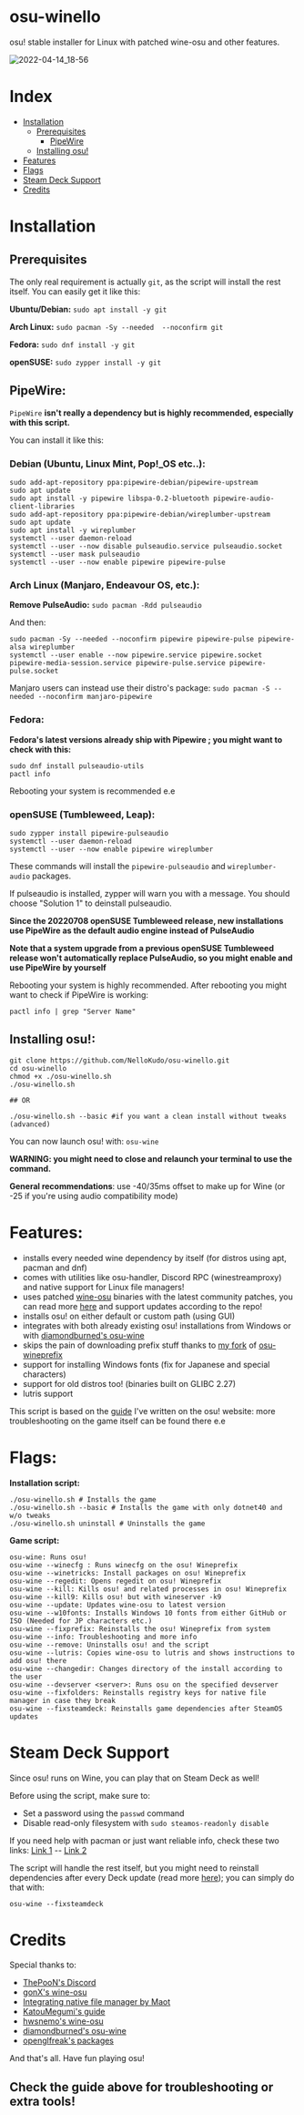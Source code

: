 # osu-winello
osu! stable installer for Linux with patched wine-osu and other features.

![2022-04-14_18-56](https://user-images.githubusercontent.com/98063377/163437506-cfb2dec3-653d-4819-8fd8-fd17d2c7f20c.jpg)

# Index

- [Installation](#installation)
	- [Prerequisites](#prerequisites)
		- [PipeWire](#pipewire)
	- [Installing osu!](#installing-osu)
- [Features](#features)
- [Flags](#flags)
- [Steam Deck Support](#steam-deck-support)
- [Credits](#credits)

# Installation

## Prerequisites 

The only real requirement is actually `git`, as the script will install the rest itself.
You can easily get it like this:

**Ubuntu/Debian:** `sudo apt install -y git`

**Arch Linux:** `sudo pacman -Sy --needed  --noconfirm git`

**Fedora:** `sudo dnf install -y git`

**openSUSE:** `sudo zypper install -y git`

## PipeWire:

`PipeWire` **isn't really a dependency but is highly recommended, especially with this script.**

You can install it like this:

### Debian (Ubuntu, Linux Mint, Pop!_OS etc..):

```
sudo add-apt-repository ppa:pipewire-debian/pipewire-upstream
sudo apt update
sudo apt install -y pipewire libspa-0.2-bluetooth pipewire-audio-client-libraries
sudo add-apt-repository ppa:pipewire-debian/wireplumber-upstream
sudo apt update 
sudo apt install -y wireplumber
systemctl --user daemon-reload
systemctl --user --now disable pulseaudio.service pulseaudio.socket
systemctl --user mask pulseaudio
systemctl --user --now enable pipewire pipewire-pulse
```

### Arch Linux (Manjaro, Endeavour OS, etc.):
  
**Remove PulseAudio:** `sudo pacman -Rdd pulseaudio`
 
And then:
  
```  
sudo pacman -Sy --needed --noconfirm pipewire pipewire-pulse pipewire-alsa wireplumber
systemctl --user enable --now pipewire.service pipewire.socket pipewire-media-session.service pipewire-pulse.service pipewire-pulse.socket
``` 

Manjaro users can instead use their distro's package: `sudo pacman -S --needed --noconfirm manjaro-pipewire`
 
### Fedora:
 
**Fedora's latest versions already ship with Pipewire ; you might want to check with this:**
  
```   
sudo dnf install pulseaudio-utils
pactl info
``` 

Rebooting your system is recommended e.e

### openSUSE (Tumbleweed, Leap):

```
sudo zypper install pipewire-pulseaudio
systemctl --user daemon-reload
systemctl --user --now enable pipewire wireplumber
```
These commands will install the `pipewire-pulseaudio` and `wireplumber-audio` packages.

If pulseaudio is installed, zypper will warn you with a message. You should choose "Solution 1" to deinstall pulseaudio.

**Since the 20220708 openSUSE Tumbleweed release, new installations use PipeWire as the default audio engine instead of PulseAudio**

**Note that a system upgrade from a previous openSUSE Tumbleweed release won't automatically replace PulseAudio, so you might enable and use PipeWire by yourself**

Rebooting your system is highly recommended. After rebooting you might want to check if PipeWire is working:

```
pactl info | grep "Server Name"
```

## Installing osu!:
```
git clone https://github.com/NelloKudo/osu-winello.git
cd osu-winello
chmod +x ./osu-winello.sh
./osu-winello.sh

## OR

./osu-winello.sh --basic #if you want a clean install without tweaks (advanced)
```

You can now launch osu! with:
```osu-wine```

**WARNING: you might need to close and relaunch your terminal to use the command.**

__General recommendations__: use -40/35ms offset to make up for Wine (or -25 if you're using audio compatibility mode)

# Features:

- installs every needed wine dependency by itself (for distros using apt, pacman and dnf)
- comes with utilities like osu-handler, Discord RPC (winestreamproxy) and native support for Linux file managers!
- uses patched [wine-osu](https://gist.github.com/NelloKudo/b6f6d48807548bd3cacd3018a1cadef5) binaries with the latest community patches, you can read more [here](https://gist.github.com/NelloKudo/b6f6d48807548bd3cacd3018a1cadef5) and support updates according to the repo!
- installs osu! on either default or custom path (using GUI) 
- integrates with both already existing osu! installations from Windows or with [diamondburned's osu-wine](https://gitlab.com/osu-wine/osu-wine)
- skips the pain of downloading prefix stuff thanks to [my fork](https://gitlab.com/NelloKudo/osu-winello-prefix) of [osu-wineprefix](https://gitlab.com/osu-wine/osu-wineprefix)
- support for installing Windows fonts (fix for Japanese and special characters)
- support for old distros too! (binaries built on GLIBC 2.27)
- lutris support

This script is based on the [guide](https://osu.ppy.sh/community/forums/topics/1248084?n=1) I've written on the osu! website: more troubleshooting on the game itself can be found there e.e

# Flags:
**Installation script:** 
```
./osu-winello.sh # Installs the game
./osu-winello.sh --basic # Installs the game with only dotnet40 and w/o tweaks
./osu-winello.sh uninstall # Uninstalls the game
```

**Game script:**
```
osu-wine: Runs osu!
osu-wine --winecfg : Runs winecfg on the osu! Wineprefix
osu-wine --winetricks: Install packages on osu! Wineprefix
osu-wine --regedit: Opens regedit on osu! Wineprefix
osu-wine --kill: Kills osu! and related processes in osu! Wineprefix
osu-wine --kill9: Kills osu! but with wineserver -k9
osu-wine --update: Updates wine-osu to latest version
osu-wine --w10fonts: Installs Windows 10 fonts from either GitHub or ISO (Needed for JP characters etc.)
osu-wine --fixprefix: Reinstalls the osu! Wineprefix from system
osu-wine --info: Troubleshooting and more info
osu-wine --remove: Uninstalls osu! and the script
osu-wine --lutris: Copies wine-osu to lutris and shows instructions to add osu! there
osu-wine --changedir: Changes directory of the install according to the user
osu-wine --devserver <server>: Runs osu on the specified devserver
osu-wine --fixfolders: Reinstalls registry keys for native file manager in case they break
osu-wine --fixsteamdeck: Reinstalls game dependencies after SteamOS updates
```

# Steam Deck Support

Since osu! runs on Wine, you can play that on Steam Deck as well!

Before using the script, make sure to:
- Set a password using the `passwd` command
- Disable read-only filesystem with `sudo steamos-readonly disable`

If you need help with pacman or just want reliable info, check these two links: [Link 1](https://help.steampowered.com/en/faqs/view/671A-4453-E8D2-323C) -- [Link 2](https://www.reddit.com/r/SteamDeck/comments/t8al0i/install_arch_packages_on_your_steam_deck/)

The script will handle the rest itself, but you might need to reinstall dependencies after every Deck update (read more [here](https://help.steampowered.com/en/faqs/view/671A-4453-E8D2-323C)); you can simply do that with:

```osu-wine --fixsteamdeck``` 


# Credits

Special thanks to:

- [ThePooN's Discord](https://discord.gg/bc4qaYjqyT)
- [gonX's wine-osu](https://drive.google.com/drive/folders/17MVlyXixv7uS3JW4B-H8oS4qgLn7eBw5)
- [Integrating native file manager by Maot](https://gist.github.com/maotovisk/1bf3a7c9054890f91b9234c3663c03a2)
- [KatouMegumi's guide](https://wiki.archlinux.org/title/User:Katoumegumi#osu!_(stable)_on_Arch_Linux)
- [hwsnemo's wine-osu](https://software.opensuse.org//download.html?project=home%3Ahwsnemo%3Apackaged-wine-osu&package=wine-osu)
- [diamondburned's osu-wine](https://gitlab.com/osu-wine/osu-wine)
- [openglfreak's packages](https://github.com/openglfreak)

And that's all. Have fun playing osu!

## Check the guide above for troubleshooting or extra tools!

